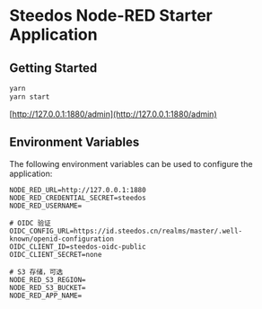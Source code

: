 Steedos Node-RED Starter Application
===

## Getting Started

```bash
yarn
yarn start
```

[http://127.0.0.1:1880/admin](http://127.0.0.1:1880/admin)


## Environment Variables

The following environment variables can be used to configure the application:

```
NODE_RED_URL=http://127.0.0.1:1880
NODE_RED_CREDENTIAL_SECRET=steedos
NODE_RED_USERNAME=

# OIDC 验证
OIDC_CONFIG_URL=https://id.steedos.cn/realms/master/.well-known/openid-configuration
OIDC_CLIENT_ID=steedos-oidc-public
OIDC_CLIENT_SECRET=none

# S3 存储，可选
NODE_RED_S3_REGION=
NODE_RED_S3_BUCKET=
NODE_RED_APP_NAME=
```